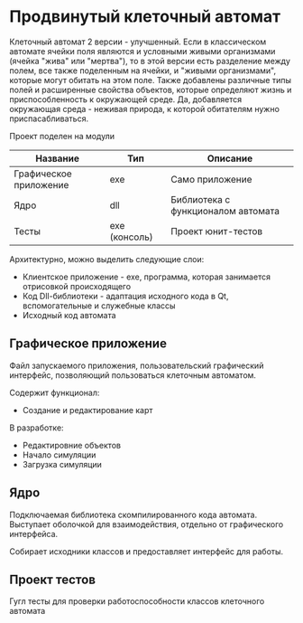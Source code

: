 # Продвинутый клеточный автомат

Клеточный автомат 2 версии - улучшенный. Если в классическом автомате
ячейки поля являются и условными живыми организмами (ячейка "жива" или
"мертва"), то в этой версии есть разделение между полем, все также
поделенным на ячейки, и "живыми организмами", которые могут обитать на
этом поле. Также добавлены различные типы полей и расширенные свойства
объектов, которые определяют жизнь и приспособленность к окружающей
среде. Да, добавляется окружающая среда - неживая природа, к которой
обитателям нужно приспасабливаться.

Проект поделен на модули

Название | Тип | Описание
---------|-----|----------
Графическое приложение | exe | Само приложение
Ядро | dll | Библиотека с функционалом автомата
Тесты | exe (консоль) | Проект юнит-тестов

Архитектурно, можно выделить следующие слои:

* Клиентское приложение - exe, программа, которая занимается отрисовкой происходящего
* Код Dll-библиотеки - адаптация исходного кода в Qt, вспомогательные и служебные классы
* Исходный код автомата

## Графическое приложение

Файл запускаемого приложения, пользовательский графический интерфейс,
позволяющий пользоваться клеточным автоматом.

Содержит функционал:

* Создание и редактирование карт

В разработке:

* Редактировние объектов
* Начало симуляции
* Загрузка симуляции

## Ядро

Подключаемая библиотека скомпилированного кода автомата. Выступает
оболочкой для взаимодействия, отдельно от графического интерфейса.

Собирает исходники классов и предоставляет интерфейс для работы.

## Проект тестов

Гугл тесты для проверки работоспособности классов клеточного автомата

